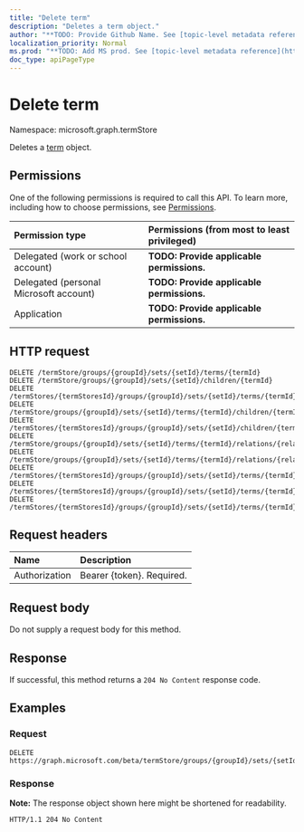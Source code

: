 ```yaml
---
title: "Delete term"
description: "Deletes a term object."
author: "**TODO: Provide Github Name. See [topic-level metadata reference](https://msgo.azurewebsites.net/add/document/guidelines/metadata.html#topic-level-metadata)**"
localization_priority: Normal
ms.prod: "**TODO: Add MS prod. See [topic-level metadata reference](https://msgo.azurewebsites.net/add/document/guidelines/metadata.html#topic-level-metadata)**"
doc_type: apiPageType
---
```


# Delete term
Namespace: microsoft.graph.termStore

Deletes a [term](../resources/termstore-term.md) object.

## Permissions
One of the following permissions is required to call this API. To learn more, including how to choose permissions, see [Permissions](/concepts/permissions-reference.md).

|Permission type|Permissions (from most to least privileged)|
|:---|:---|
|Delegated (work or school account)|**TODO: Provide applicable permissions.**|
|Delegated (personal Microsoft account)|**TODO: Provide applicable permissions.**|
|Application|**TODO: Provide applicable permissions.**|

## HTTP request

<!-- {
  "blockType": "ignored"
}
-->
``` http
DELETE /termStore/groups/{groupId}/sets/{setId}/terms/{termId}
DELETE /termStore/groups/{groupId}/sets/{setId}/children/{termId}
DELETE /termStores/{termStoresId}/groups/{groupId}/sets/{setId}/terms/{termId}
DELETE /termStore/groups/{groupId}/sets/{setId}/terms/{termId}/children/{termId}
DELETE /termStores/{termStoresId}/groups/{groupId}/sets/{setId}/children/{termId}
DELETE /termStore/groups/{groupId}/sets/{setId}/terms/{termId}/relations/{relationId}/toTerm
DELETE /termStore/groups/{groupId}/sets/{setId}/terms/{termId}/relations/{relationId}/fromTerm
DELETE /termStores/{termStoresId}/groups/{groupId}/sets/{setId}/terms/{termId}/children/{termId}
DELETE /termStores/{termStoresId}/groups/{groupId}/sets/{setId}/terms/{termId}/relations/{relationId}/toTerm
DELETE /termStores/{termStoresId}/groups/{groupId}/sets/{setId}/terms/{termId}/relations/{relationId}/fromTerm
```

## Request headers
|Name|Description|
|:---|:---|
|Authorization|Bearer {token}. Required.|

## Request body
Do not supply a request body for this method.

## Response

If successful, this method returns a `204 No Content` response code.

## Examples

### Request
<!-- {
  "blockType": "request",
  "name": "delete_term"
}
-->
``` http
DELETE https://graph.microsoft.com/beta/termStore/groups/{groupId}/sets/{setId}/terms/{termId}
```


### Response
**Note:** The response object shown here might be shortened for readability.
<!-- {
  "blockType": "response",
  "truncated": true
}
-->
``` http
HTTP/1.1 204 No Content
```

